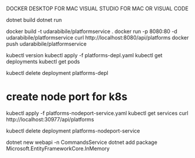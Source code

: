 DOCKER DESKTOP FOR MAC
VISUAL STUDIO FOR MAC OR VISUAL CODE

dotnet build
dotnet run

docker build -t udarabibile/platformservice .
docker run -p 8080:80 -d udarabibile/platformservice
curl http://localhost:8080/api/platforms
docker push udarabibile/platformservice

kubectl version
kubectl apply -f platforms-depl.yaml
kubectl get deployments
kubectl get pods

kubectl delete deployment platforms-depl

# create node port for k8s
kubectl apply -f platforms-nodeport-service.yaml
kubectl get services
curl http://localhost:30977/api/platforms

kubectl delete deployment platforms-nodeport-service





dotnet new webapi -n CommandsService
dotnet add package Microsoft.EntityFrameworkCore.InMemory
